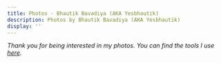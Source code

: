 ```yaml
---
title: Photos - Bhautik Bavadiya (AKA Yesbhautik)
description: Photos by Bhautik Bavadiya (AKA Yesbhautik)
display: ''
---
```


<!-- @layout-full-width -->

<PhotoGalleryAll mt--10 />

<div class="prose mx-auto mt-10">
  <div>
    <em op50>Thank you for being interested in my photos. You can find the tools I use <a href="https://yesbhautik.co.in/uses" target="_blank">here</a>.</em>
  </div>
</div>
